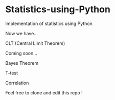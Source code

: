 # Statistics-using-Python
Implementation of statistics using Python

Now we have...


CLT (Central Limit Theorem) 

Coming soon...


Bayes Theorem

T-test

Correlation

Feel free to clone and edit this repo !

